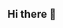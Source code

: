 ## Hi there 👋

<!--
**Andrew-deb/Andrew-deb** is a ✨ _special_ ✨ repository because its `README.md`.

Some details about me:

- 🔭 I’m currently working on a project for house prediction feature for a real estate MVP.
- 🌱 I’m currently learning data engineering skill sets and analysis best practices.
- 👯 I’m looking to collaborate on any project that involves analytical skills and data engineering expertices.
- 🤔 I’m looking for help with deeper and broader understanding on how to conduct analysis better and the various tools and concepts in data engineering.
- 💬 Ask me about various data related concepts surrounding my current niche, at least at an intermediate level.
- 📫 How to reach me on linkedin: https://www.linkedin.com/in/omaku-andrew-25068a253/ OR contact: 07128638177
- ⚡ Motivation: There is nothing unachievable if are willing to put in the work.
-->
